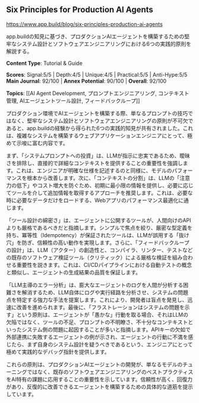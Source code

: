 ## Six Principles for Production AI Agents

https://www.app.build/blog/six-principles-production-ai-agents

app.buildの知見に基づき、プロダクションAIエージェントを構築するための堅牢なシステム設計とソフトウェアエンジニアリングにおける6つの実践的原則を解説する。

**Content Type**: Tutorial & Guide

**Scores**: Signal:5/5 | Depth:4/5 | Unique:4/5 | Practical:5/5 | Anti-Hype:5/5
**Main Journal**: 92/100 | **Annex Potential**: 90/100 | **Overall**: 92/100

**Topics**: [[AI Agent Development, プロンプトエンジニアリング, コンテキスト管理, AIエージェントツール設計, フィードバックループ]]

プロダクション環境でAIエージェントを構築する際、単なるプロンプトの技巧ではなく、堅牢なシステム設計とソフトウェアエンジニアリングの原則が不可欠であると、app.buildの経験から得られた6つの実践的知見が共有されました。これは、複雑なシステムを構築するウェブアプリケーションエンジニアにとって、極めて示唆に富む内容です。

まず、「システムプロンプトへの投資」は、LLMが指示に忠実であるため、曖昧さを排除し、直接的で詳細なコンテキストを提供することの重要性を強調します。これは、エンジニアが明確な仕様を記述するのと同様に、モデルのパフォーマンスを根本から改善します。次に、「コンテキストの分割」は、LLMの「注意力の低下」やコスト増大を防ぐため、初期に最小限の情報を提供し、必要に応じてツールを介して追加情報を取得するアプローチを推奨します。これは、必要な時に必要なデータだけをロードする、Webアプリのパフォーマンス最適化に通じます。

「ツール設計の綿密さ」は、エージェントに公開するツールが、人間向けのAPIよりも厳格であるべきだと指摘します。シンプルで焦点を絞り、厳密な型定義を持ち、冪等性（Idempotency）が保証されたツールは、LLMが誤用する「抜け穴」を防ぎ、信頼性の高い動作を実現します。さらに、「フィードバックループの設計」は、LLM（アクター）の創造性と、コンパイラ、リンター、テストなどの既存のソフトウェア検証ツール（クリティック）による厳格な検証を組み合わせる重要性を説きます。これは、CI/CDパイプラインにおける自動テストの概念と類似し、エージェントの生成結果の品質を保証します。

「LLM主導のエラー分析」は、膨大なエージェントのログを人間が分析する困難さを解消するため、LLM自体にログや実行経路を分析させ、システムの問題点を特定する強力な手法を提案します。これにより、開発者は盲点を発見し、迅速に改善を進められます。最後に、「フラストレーションはシステムの問題を示す」という原則は、エージェントが「愚かな」行動を取る場合、それはLLMの欠陥ではなく、ツールの不足、プロンプトの不明瞭さ、不十分なコンテキストといったシステム側の問題に起因することが多いと指摘します。APIキーの欠如で外部連携に失敗するエージェントの例が示され、エージェントの行動に不満を感じたら、まず自身のシステム設計を疑うべきであるという、エンジニアにとって極めて実践的なデバッグ指針を提供します。

これらの原則は、プロダクションAIエージェントの開発が、単なるモデルのチューニングではなく、既存のソフトウェアエンジニアリングのベストプラクティスをAI特有の課題に応用することの重要性を示しています。信頼性が高く、回復力があり、反復的に改善できるエージェントを構築するための具体的な道筋を提示しています。